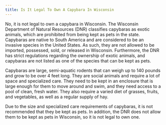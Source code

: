 ```yaml
---
title: Is It Legal To Own A Capybara In Wisconsin
---
```


No, it is not legal to own a capybara in Wisconsin. The Wisconsin Department of Natural Resources (DNR) classifies capybaras as exotic animals, which are prohibited from being kept as pets in the state. Capybaras are native to South America and are considered to be an invasive species in the United States. As such, they are not allowed to be imported, possessed, sold, or released in Wisconsin. Furthermore, the DNR has strict regulations regarding the ownership of exotic animals, and capybaras are not listed as one of the species that can be kept as pets. 

Capybaras are large, semi-aquatic rodents that can weigh up to 140 pounds and grow to be over 4 feet long. They are social animals and require a lot of space and specialized care. They need to be kept in an enclosure that is large enough for them to move around and swim, and they need access to a pool of clean, fresh water. They also require a varied diet of grasses, fruits, and vegetables, as well as a regular supply of hay. 

Due to the size and specialized care requirements of capybaras, it is not recommended that they be kept as pets. In addition, the DNR does not allow them to be kept as pets in Wisconsin, so it is not legal to own one.